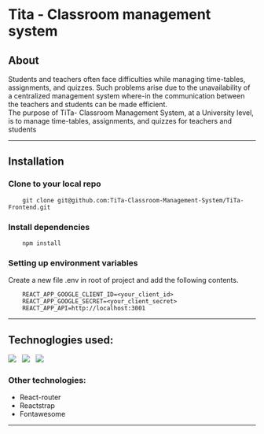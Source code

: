 # Tita - Classroom management system

## About

Students and teachers often face difficulties while managing time-tables, assignments, and quizzes. Such problems arise due to the unavailability of a centralized management system where-in the communication between the teachers and students can be made efficient. <br>
The purpose of TiTa- Classroom Management System, at a University level, is to manage time-tables, assignments, and quizzes for teachers and students

<hr>

## Installation

### Clone to your local repo

```
    git clone git@github.com:TiTa-Classroom-Management-System/TiTa-Frontend.git
```

### Install dependencies

```
    npm install
```

### Setting up environment variables

Create a new file .env in root of project and add the following contents.

```
    REACT_APP_GOOGLE_CLIENT_ID=<your_client_id>
    REACT_APP_GOOGLE_SECRET=<your_client_secret>
    REACT_APP_API=http://localhost:3001
```

<hr>

## Technoglogies used:

<img src="https://img.icons8.com/plasticine/48/000000/react.png"/> &nbsp; <img src="https://img.icons8.com/color/48/000000/redux.png"/> &nbsp; <img src="https://img.icons8.com/color/48/000000/bootstrap.png"/>

### Other technologies:

-  React-router
-  Reactstrap
-  Fontawesome
<hr>
